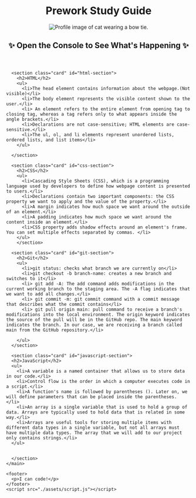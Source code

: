 
<!DOCTYPE html>
<html lang="en">
  <head>
    <meta charset="UTF-8" />
    <meta http-equiv="X-UA-Compatible" content="IE=edge" />
    <meta name="viewport" content="width=device-width, initial-scale=1.0" />
    <link rel="stylesheet" href="./assets/style.css">
    <title>Prework Study Guide</title>
  </head>
  <body>
    <header id="top">
      <h1>Prework Study Guide</h1>
      <img src="./assets/bowtie-cat.png" alt="Profile image of cat wearing a bow tie." />
      <h2>✨ Open the Console to See What's Happening ✨</h2>
    </header>
    <main>

      <section class="card" id="html-section">
        <h2>HTML</h2>
        <ul>
          <li>The head element contains information about the webpage.(Not visible)</li>
          <li>The body element represents the visible content shown to the user.</li>
          <li> An element refers to the entire element from opening tag to closing tag, whereas a tag refers only to what appears inside the angle brackets.</li>
          <li>Declarations are not case-sensitive; HTML elements are case-sensitive.</li>
          <li>The ul, ol, and li elements represent unordered lists, ordered lists, and list items</li>
        </ul>

      </section>
   
      <section class="card" id="css-section">
        <h2>CSS</h2>
        <ul>
          <li>Cascading Style Sheets (CSS), which is a programming language used by developers to define how webpage content is presented to users.</li>
          <li>Declarations contain two important components: the CSS property we want to apply and the value of the property.</li>
          <li>A margin indicates how much space we want around the outside of an element.</li>
          <li>A padding indicates how much space we want around the content inside an element.</li>
          <li>CSS property adds shadow effects around an element's frame. You can set multiple effects separated by commas. </li>
        </ul>
        </section>
   
      <section class="card" id="git-section">
        <h2>Git</h2>
        <ul>
          <li>git status: checks what branch we are currently on</li>
          <li>git checkout -b branch-name: creates a new branch and switches to it</li>
          <li> git add -A: The add command adds modifications in the current working branch to the staging area. The -A flag indicates that we want to add all changes.</li>
          <li> git commit -m: git commit command with a commit message that describes what the commit contains</li>
          <li> git pull origin main: pull command to receive a branch's modifications into the local environment. The origin keyword indicates the source of the pull will be in the GitHub repo. The main keyword indicates the branch. In our case, we are receiving a branch called main from the GitHub repository.</li>

        </ul>
      </section>

      <section class="card" id="javascript-section">
      <h2>JavaScript</h2>
      <ul>
        <li>A variable is a named container that allows us to store data in our code.</li>
        <li>Control flow is the order in which a computer executes code in a script.</li>
        <li>A function's name is followed by parentheses (). Later on, we will define parameters that can be placed inside the parentheses. </li>
        <li>An array is a single variable that is used to hold a group of data. Arrays are typically used to hold data that is related in some way.</li>
        <li>Arrays are useful tools for storing multiple items with different data types in a single variable, but not all arrays must have multiple data types. The array that we will add to our project only contains strings.</li>
      </ul>
      
   
      </section>
    </main>

    <footer>
      <p>I can code!</p>
    </footer>
    <script src="./assets/script.js"></script>
  </body>
</html>
